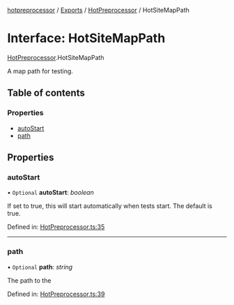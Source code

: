 [hotpreprocessor](../README.md) / [Exports](../modules.md) / [HotPreprocessor](../modules/hotpreprocessor.md) / HotSiteMapPath

# Interface: HotSiteMapPath

[HotPreprocessor](../modules/hotpreprocessor.md).HotSiteMapPath

A map path for testing.

## Table of contents

### Properties

- [autoStart](hotpreprocessor.hotsitemappath.md#autostart)
- [path](hotpreprocessor.hotsitemappath.md#path)

## Properties

### autoStart

• `Optional` **autoStart**: *boolean*

If set to true, this will start automatically when tests start.
The default is true.

Defined in: [HotPreprocessor.ts:35](https://github.com/OurFreeLight/HotPreprocessor/blob/3f45061/src/HotPreprocessor.ts#L35)

___

### path

• `Optional` **path**: *string*

The path to the

Defined in: [HotPreprocessor.ts:39](https://github.com/OurFreeLight/HotPreprocessor/blob/3f45061/src/HotPreprocessor.ts#L39)

